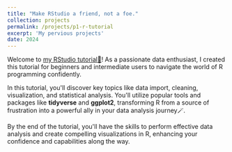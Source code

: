 ```yaml
---
title: "Make RStudio a friend, not a foe."
collection: projects
permalink: /projects/p1-r-tutorial
excerpt: 'My pervious projects'
date: 2024
---
```


Welcome to [my RStudio tutorial🎉](https://cocoyamo.github.io/R_tutorials/)! As a passionate data enthusiast, I created this tutorial for beginners and intermediate users to navigate the world of R programming confidently. 

In this tutorial, you'll discover key topics like data import, cleaning, visualization, and statistical analysis. You'll utilize popular tools and packages like **tidyverse** and **ggplot2**, transforming R from a source of frustration into a powerful ally in your data analysis journey🪄. 

By the end of the tutorial, you'll have the skills to perform effective data analysis and create compelling visualizations in R, enhancing your confidence and capabilities along the way.
